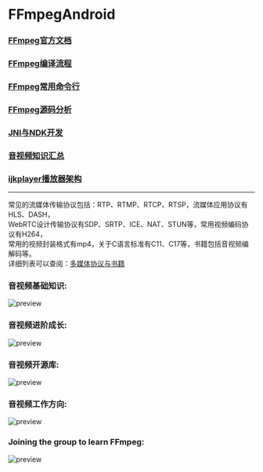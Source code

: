 # FFmpegAndroid

### [FFmpeg官方文档](https://ffmpeg.org/)
### [FFmpeg编译流程](https://github.com/xufuji456/FFmpegAndroid/blob/master/doc/FFmpeg_compile_shell.md)
### [FFmpeg常用命令行](https://github.com/xufuji456/FFmpegAndroid/blob/master/doc/FFmpeg_command_line.md)
### [FFmpeg源码分析](https://github.com/xufuji456/FFmpegAndroid/blob/master/doc/FFmpeg_sourcecode.md)
### [JNI与NDK开发](https://github.com/xufuji456/FFmpegAndroid/blob/master/doc/JNI_develop_practice.md)
### [音视频知识汇总](https://github.com/xufuji456/FFmpegAndroid/blob/master/doc/multimedia_knowledge.md)
### [ijkplayer播放器架构](https://github.com/xufuji456/FFmpegAndroid/blob/master/doc/player_framework.md)

----------------------------------------------------------------------------------------------------

常见的流媒体传输协议包括：RTP、RTMP、RTCP、RTSP，流媒体应用协议有HLS、DASH，</br>
WebRTC设计传输协议有SDP、SRTP、ICE、NAT、STUN等，常用视频编码协议有H264，</br>
常用的视频封装格式有mp4，关于C语言标准有C11、C17等，书籍包括音视频编解码等。</br>
详细列表可以查阅：[多媒体协议与书籍](https://github.com/xufuji456/FFmpegAndroid/blob/master/doc/multimedia_protocol.md)

### 音视频基础知识:
![preview](https://github.com/xufuji456/FFmpegAndroid/blob/master/picture/multimedia_baseline.png)

### 音视频进阶成长:
![preview](https://github.com/xufuji456/FFmpegAndroid/blob/master/picture/multimedia_main.png)

### 音视频开源库:
![preview](https://github.com/xufuji456/FFmpegAndroid/blob/master/picture/multimedia_library.png)

### 音视频工作方向:
![preview](https://github.com/xufuji456/FFmpegAndroid/blob/master/picture/multimedia_work.png)

### Joining the group to learn FFmpeg:
![preview](https://github.com/xufuji456/FFmpegAndroid/blob/master/picture/ffmpeg_group.png)

